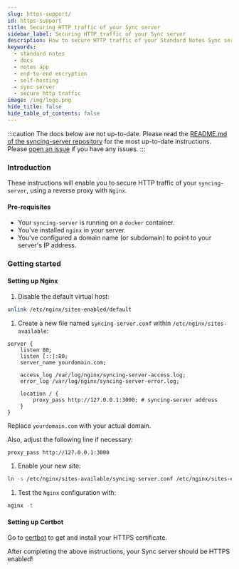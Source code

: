 ```yaml
---
slug: https-support/
id: https-support
title: Securing HTTP traffic of your Sync server
sidebar_label: Securing HTTP traffic of your Sync server
description: How to secure HTTP traffic of your Standard Notes Sync server.
keywords:
  - standard notes
  - docs
  - notes app
  - end-to-end encryption
  - self-hosting
  - sync server
  - secure http traffic
image: /img/logo.png
hide_title: false
hide_table_of_contents: false
---
```


:::caution
The docs below are not up-to-date. Please read the [README.md of the syncing-server repository](https://github.com/standardnotes/syncing-server#readme) for the most up-to-date instructions. Please [open an issue](https://github.com/standardnotes/syncing-server/issues) if you have any issues.
:::

### Introduction

These instructions will enable you to secure HTTP traffic of your `syncing-server`, using a reverse proxy with `Nginx`.

#### Pre-requisites

- Your `syncing-server` is running on a `docker` container.
- You've installed `nginx` in your server.
- You've configured a domain name (or subdomain) to point to your server's IP address.

### Getting started

#### Setting up Nginx

1. Disable the default virtual host:

```bash
unlink /etc/nginx/sites-enabled/default
```

1. Create a new file named `syncing-server.conf` within `/etc/nginx/sites-available`:

```
server {
    listen 80;
    listen [::]:80;
    server_name yourdomain.com;

    access_log /var/log/nginx/syncing-server-access.log;
    error_log /var/log/nginx/syncing-server-error.log;

    location / {
        proxy_pass http://127.0.0.1:3000; # syncing-server address
    }
}
```

Replace `yourdomain.com` with your actual domain.

Also, adjust the following line if necessary:

```
proxy_pass http://127.0.0.1:3000
```

1. Enable your new site:

```bash
ln -s /etc/nginx/sites-available/syncing-server.conf /etc/nginx/sites-enabled/syncing-server.conf
```

1. Test the `Nginx` configuration with:

```bash
nginx -t
```

#### Setting up Certbot

Go to [certbot](https://certbot.eff.org/instructions) to get and install your HTTPS certificate.

After completing the above instructions, your Sync server should be HTTPS enabled!
